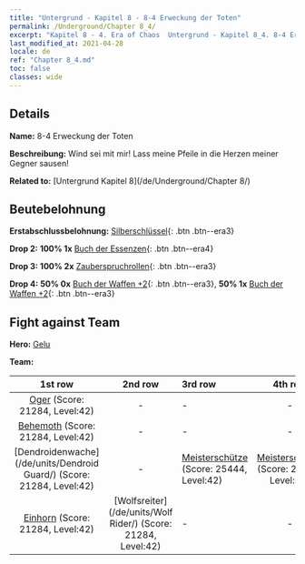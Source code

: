 ```yaml
---
title: "Untergrund - Kapitel 8 - 8-4 Erweckung der Toten"
permalink: /Underground/Chapter 8_4/
excerpt: "Kapitel 8 - 4. Era of Chaos  Untergrund - Kapitel 8_4. 8-4 Erweckung der Toten"
last_modified_at: 2021-04-28
locale: de
ref: "Chapter 8_4.md"
toc: false
classes: wide
---
```


## Details

 **Name:** 8-4 Erweckung der Toten

 **Beschreibung:** Wind sei mit mir! Lass meine Pfeile in die Herzen meiner Gegner sausen!

 **Related to:** [Untergrund Kapitel 8](/de/Underground/Chapter 8/)

## Beutebelohnung

 **Erstabschlussbelohnung:** [Silberschlüssel](/ItemsDE/con_693/){: .btn .btn--era3}

 **Drop 2:** **100% 1x** [Buch der Essenzen](/ItemsDE/mat_39/){: .btn .btn--era4}

 **Drop 3:** **100% 2x** [Zauberspruchrollen](/ItemsDE/con_694/){: .btn .btn--era3}

 **Drop 4:** **50% 0x** [Buch der Waffen +2](/ItemsDE/mat_32/){: .btn .btn--era3}, **50% 1x** [Buch der Waffen +2](/ItemsDE/mat_32/){: .btn .btn--era3}


## Fight against Team
 **Hero:** [Gelu](/de/heroes/Gelu/)

 **Team:**


  | 1st row | 2nd row | 3rd row | 4th row |
  |:----:|:----:|:----|:----:|
  | [Oger](/de/units/Ogre/) (Score: 21284, Level:42)  | - | - | - |
  | [Behemoth](/de/units/Behemoth/) (Score: 21284, Level:42)  | - | - | - |
  | [Dendroidenwache](/de/units/Dendroid Guard/) (Score: 21284, Level:42)  | - | [Meisterschütze](/de/units/Sharpshooter/) (Score: 25444, Level:42)  | [Meisterschütze](/de/units/Sharpshooter/) (Score: 25444, Level:42)  |
  | [Einhorn](/de/units/Unicorn/) (Score: 21284, Level:42)  | [Wolfsreiter](/de/units/Wolf Rider/) (Score: 21284, Level:42)  | - | - |


